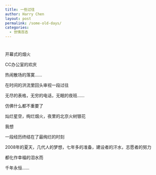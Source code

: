 ```yaml
---
title: 一些过往
author: Harry Chen
layout: post
permalink: /some-old-days/
categories:
  - 世情百态
---
```

# 

开幕式的烟火

CC办公室的欢庆

热闹散场的落寞……

在时间的洪流里回头审视一段过往

无尽的表格，无穷的电话，无眠的夜班……

仿佛什么都不重要了

灿烂星空，绚烂烟火，夜里的北京火树银花

我想

一段经历终结在了最绚烂的时刻

2008年的夏天，几代人的梦想，七年多的准备，建设者的汗水，志愿者的努力

都化作幸福的泪水而

千年永恒……
